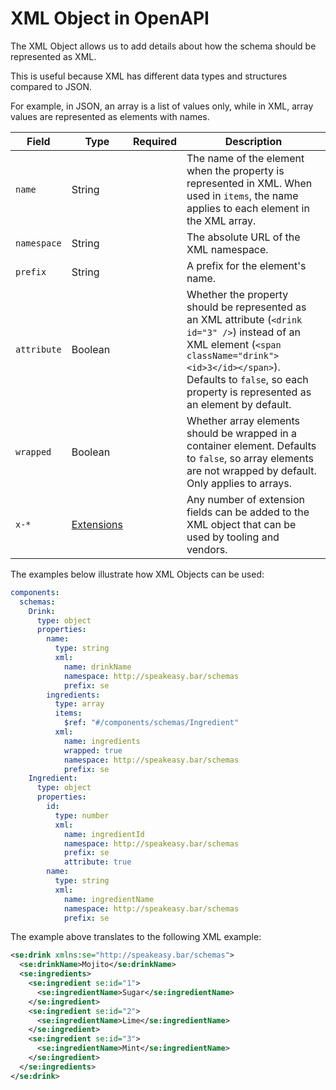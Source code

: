 # XML Object in OpenAPI

The XML Object allows us to add details about how the schema should be represented as XML.

This is useful because XML has different data types and structures compared to JSON.

For example, in JSON, an array is a list of values only, while in XML, array values are represented as elements with names.

| Field       | Type                      | Required | Description                                                                                                                                                                                                                 |
| ----------- | ------------------------- | -------- | --------------------------------------------------------------------------------------------------------------------------------------------------------------------------------------------------------------------------- |
| `name`      | String                    |          | The name of the element when the property is represented in XML. When used in `items`, the name applies to each element in the XML array.                                                                                   |
| `namespace` | String                    |          | The absolute URL of the XML namespace.                                                                                                                                                                                      |
| `prefix`    | String                    |          | A prefix for the element's name.                                                                                                                                                                                            |
| `attribute` | Boolean                   |          | Whether the property should be represented as an XML attribute (`<drink id="3" />`) instead of an XML element (`<span className="drink"><id>3</id></span>`). Defaults to `false`, so each property is represented as an element by default. |
| `wrapped`   | Boolean                   |          | Whether array elements should be wrapped in a container element. Defaults to `false`, so array elements are not wrapped by default. Only applies to arrays.                                                                 |
| `x-*`       | [Extensions](/openapi/extensions) |          | Any number of extension fields can be added to the XML object that can be used by tooling and vendors.                                                                                                                      |

The examples below illustrate how XML Objects can be used:

```yaml
components:
  schemas:
    Drink:
      type: object
      properties:
        name:
          type: string
          xml:
            name: drinkName
            namespace: http://speakeasy.bar/schemas
            prefix: se
        ingredients:
          type: array
          items:
            $ref: "#/components/schemas/Ingredient"
          xml:
            name: ingredients
            wrapped: true
            namespace: http://speakeasy.bar/schemas
            prefix: se
    Ingredient:
      type: object
      properties:
        id:
          type: number
          xml:
            name: ingredientId
            namespace: http://speakeasy.bar/schemas
            prefix: se
            attribute: true
        name:
          type: string
          xml:
            name: ingredientName
            namespace: http://speakeasy.bar/schemas
            prefix: se
```

The example above translates to the following XML example:

```xml
<se:drink xmlns:se="http://speakeasy.bar/schemas">
  <se:drinkName>Mojito</se:drinkName>
  <se:ingredients>
    <se:ingredient se:id="1">
      <se:ingredientName>Sugar</se:ingredientName>
    </se:ingredient>
    <se:ingredient se:id="2">
      <se:ingredientName>Lime</se:ingredientName>
    </se:ingredient>
    <se:ingredient se:id="3">
      <se:ingredientName>Mint</se:ingredientName>
    </se:ingredient>
  </se:ingredients>
</se:drink>
```